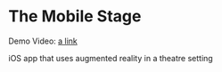 The Mobile Stage
==============

Demo Video: [a link](https://www.youtube.com/watch?v=3Du2lOzT1Yo)

iOS app that uses augmented reality in a theatre setting

